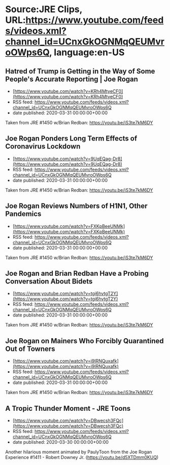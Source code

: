 # Source:JRE Clips, URL:https://www.youtube.com/feeds/videos.xml?channel_id=UCnxGkOGNMqQEUMvroOWps6Q, language:en-US

## Hatred of Trump is Getting in the Way of Some People's Accurate Reporting | Joe Rogan
 - [https://www.youtube.com/watch?v=KRh4MtyeCF0](https://www.youtube.com/watch?v=KRh4MtyeCF0)
 - RSS feed: https://www.youtube.com/feeds/videos.xml?channel_id=UCnxGkOGNMqQEUMvroOWps6Q
 - date published: 2020-03-31 00:00:00+00:00

Taken from JRE #1450 w/Brian Redban:
https://youtu.be/iS3te7kM6DY

## Joe Rogan Ponders Long Term Effects of Coronavirus Lockdown
 - [https://www.youtube.com/watch?v=9UqEQag-Dr8](https://www.youtube.com/watch?v=9UqEQag-Dr8)
 - RSS feed: https://www.youtube.com/feeds/videos.xml?channel_id=UCnxGkOGNMqQEUMvroOWps6Q
 - date published: 2020-03-31 00:00:00+00:00

Taken from JRE #1450 w/Brian Redban:
https://youtu.be/iS3te7kM6DY

## Joe Rogan Reviews Numbers of H1N1, Other Pandemics
 - [https://www.youtube.com/watch?v=FXKpBeeUNMk](https://www.youtube.com/watch?v=FXKpBeeUNMk)
 - RSS feed: https://www.youtube.com/feeds/videos.xml?channel_id=UCnxGkOGNMqQEUMvroOWps6Q
 - date published: 2020-03-31 00:00:00+00:00

Taken from JRE #1450 w/Brian Redban:
https://youtu.be/iS3te7kM6DY

## Joe Rogan and Brian Redban Have a Probing Conversation About Bidets
 - [https://www.youtube.com/watch?v=tgi6hvtgT2Y](https://www.youtube.com/watch?v=tgi6hvtgT2Y)
 - RSS feed: https://www.youtube.com/feeds/videos.xml?channel_id=UCnxGkOGNMqQEUMvroOWps6Q
 - date published: 2020-03-31 00:00:00+00:00

Taken from JRE #1450 w/Brian Redban: https://youtu.be/iS3te7kM6DY

## Joe Rogan on Mainers Who Forcibly Quarantined Out of Towners
 - [https://www.youtube.com/watch?v=i9IRNQuxafk](https://www.youtube.com/watch?v=i9IRNQuxafk)
 - RSS feed: https://www.youtube.com/feeds/videos.xml?channel_id=UCnxGkOGNMqQEUMvroOWps6Q
 - date published: 2020-03-31 00:00:00+00:00

Taken from JRE #1450 w/Brian Redban: https://youtu.be/iS3te7kM6DY

## A Tropic Thunder Moment - JRE Toons
 - [https://www.youtube.com/watch?v=DBwecsh3FQc](https://www.youtube.com/watch?v=DBwecsh3FQc)
 - RSS feed: https://www.youtube.com/feeds/videos.xml?channel_id=UCnxGkOGNMqQEUMvroOWps6Q
 - date published: 2020-03-30 00:00:00+00:00

Another hilarious moment animated by PaulyToon from the Joe Rogan Experience #1411 - Robert Downey Jr. (https://youtu.be/d5XTDmm0KUQ)

